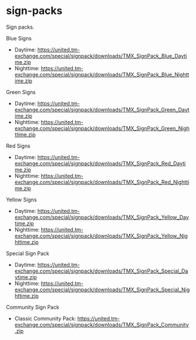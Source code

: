 # sign-packs

Sign packs.

Blue Signs
- Daytime: https://united.tm-exchange.com/special/signpack/downloads/TMX_SignPack_Blue_Daytime.zip
- Nighttime: https://united.tm-exchange.com/special/signpack/downloads/TMX_SignPack_Blue_Nighttime.zip

Green Signs
- Daytime: https://united.tm-exchange.com/special/signpack/downloads/TMX_SignPack_Green_Daytime.zip
- Nighttime: https://united.tm-exchange.com/special/signpack/downloads/TMX_SignPack_Green_Nighttime.zip

Red Signs
- Daytime: https://united.tm-exchange.com/special/signpack/downloads/TMX_SignPack_Red_Daytime.zip
- Nighttime: https://united.tm-exchange.com/special/signpack/downloads/TMX_SignPack_Red_Nighttime.zip

Yellow Signs
- Daytime: https://united.tm-exchange.com/special/signpack/downloads/TMX_SignPack_Yellow_Daytime.zip
- Nighttime: https://united.tm-exchange.com/special/signpack/downloads/TMX_SignPack_Yellow_Nighttime.zip

Special Sign Pack
- Daytime: https://united.tm-exchange.com/special/signpack/downloads/TMX_SignPack_Special_Daytime.zip
- Nighttime: https://united.tm-exchange.com/special/signpack/downloads/TMX_SignPack_Special_Nighttime.zip

Community Sign Pack
- Classic Community Pack: https://united.tm-exchange.com/special/signpack/downloads/TMX_SignPack_Community.zip
